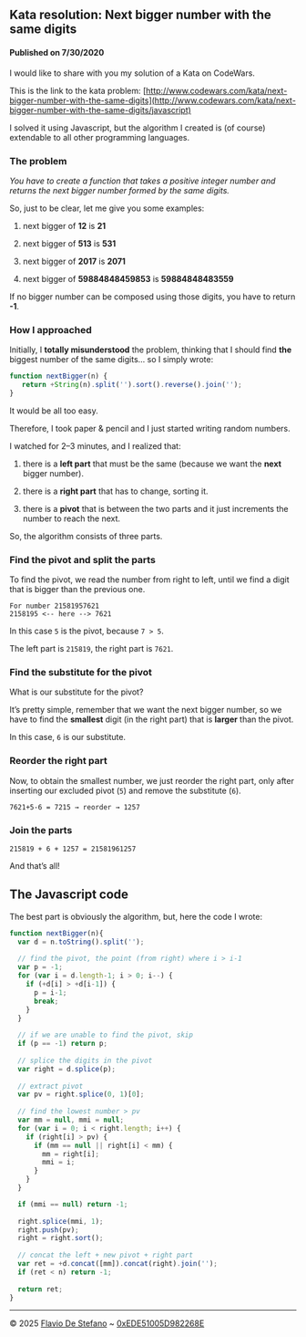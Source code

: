 ## Kata resolution: Next bigger number with the same digits

#### Published on 7/30/2020



I would like to share with you my solution of a Kata on CodeWars.

This is the link to the kata problem: [http://www.codewars.com/kata/next-bigger-number-with-the-same-digits](http://www.codewars.com/kata/next-bigger-number-with-the-same-digits/javascript)

I solved it using Javascript, but the algorithm I created is (of course) extendable to all other programming languages.

### The problem

*You have to create a function that takes a positive integer number and returns the next bigger number formed by the same digits.*

So, just to be clear, let me give you some examples:

1. next bigger of **12** is **21**

1. next bigger of **513** is **531**

1. next bigger of **2017** is **2071**

1. next bigger of **59884848459853** is **59884848483559**

If no bigger number can be composed using those digits, you have to return **-1**.

### How I approached

Initially, I **totally misunderstood** the problem, thinking that I should find **the** biggest number of the same digits… so I simply wrote:

```js
function nextBigger(n) {
   return +String(n).split('').sort().reverse().join('');
}
```

It would be all too easy.

Therefore, I took paper & pencil and I just started writing random numbers.

I watched for 2–3 minutes, and I realized that:

1. there is a **left part** that must be the same (because we want the **next** bigger number).

1. there is a **right part** that has to change, sorting it.

1. there is a **pivot** that is between the two parts and it just increments the number to reach the next.

So, the algorithm consists of three parts.

### Find the pivot and split the parts

To find the pivot, we read the number from right to left, until we find a digit that is bigger than the previous one.

```
For number 21581957621
2158195 <-- here --> 7621
```

In this case `5` is the pivot, because `7 > 5`.

The left part is `215819`, the right part is `7621`.

### Find the substitute for the pivot

What is our substitute for the pivot?

It’s pretty simple, remember that we want the next bigger number, so we have to find the **smallest** digit (in the right part) that is **larger** than the pivot.

In this case, `6` is our substitute.

### Reorder the right part

Now, to obtain the smallest number, we just reorder the right part, only after inserting our excluded pivot (`5`) and remove the substitute (`6`).

```
7621+5-6 = 7215 → reorder → 1257
```

### Join the parts

```
215819 + 6 + 1257 = 21581961257
```

And that’s all!

## The Javascript code

The best part is obviously the algorithm, but, here the code I wrote:

```js
function nextBigger(n){
  var d = n.toString().split('');
  
  // find the pivot, the point (from right) where i > i-1
  var p = -1;
  for (var i = d.length-1; i > 0; i--) {
    if (+d[i] > +d[i-1]) {
      p = i-1;
      break;
    }
  }
  
  // if we are unable to find the pivot, skip
  if (p == -1) return p;
    
  // splice the digits in the pivot
  var right = d.splice(p);
  
  // extract pivot
  var pv = right.splice(0, 1)[0];
  
  // find the lowest number > pv
  var mm = null, mmi = null;
  for (var i = 0; i < right.length; i++) {
    if (right[i] > pv) {
      if (mm == null || right[i] < mm) {
        mm = right[i];
        mmi = i;
      }
    }
  }

  if (mmi == null) return -1;
  
  right.splice(mmi, 1);
  right.push(pv);
  right = right.sort();
  
  // concat the left + new pivot + right part
  var ret = +d.concat([mm]).concat(right).join('');
  if (ret < n) return -1;
  
  return ret;
}
```


---

© 2025 [Flavio De Stefano](https://www.kopiro.me) ~ [0xEDE51005D982268E](https://www.kopiro.me/gpg.txt)